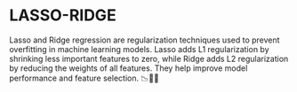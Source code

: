 # LASSO-RIDGE
 Lasso and Ridge regression are regularization techniques used to prevent overfitting in machine learning models. Lasso adds L1 regularization by shrinking less important features to zero, while Ridge adds L2 regularization by reducing the weights of all features. They help improve model performance and feature selection. 📉🧪🧱
